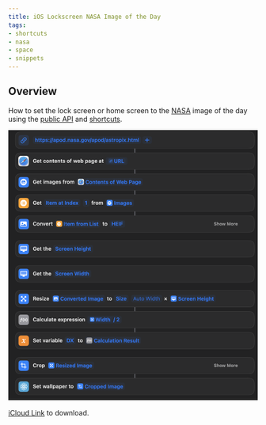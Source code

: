 ```yaml
---
title: iOS Lockscreen NASA Image of the Day
tags:
- shortcuts
- nasa
- space
- snippets
---
```


## Overview

How to set the lock screen or home screen to the [NASA](https://www.nasa.gov) image of the day using the [public API](https://data.nasa.gov/Space-Science/Astronomy-Picture-of-the-Day-API/ez2w-t8ua) and [shortcuts](https://apps.apple.com/us/app/shortcuts/id915249334).

![](/attachments/shortcuts-nasa-overview.png)

[iCloud Link](https://www.icloud.com/shortcuts/f3cc2b5108c54ffeaf4299fe5ed702b3) to download.

